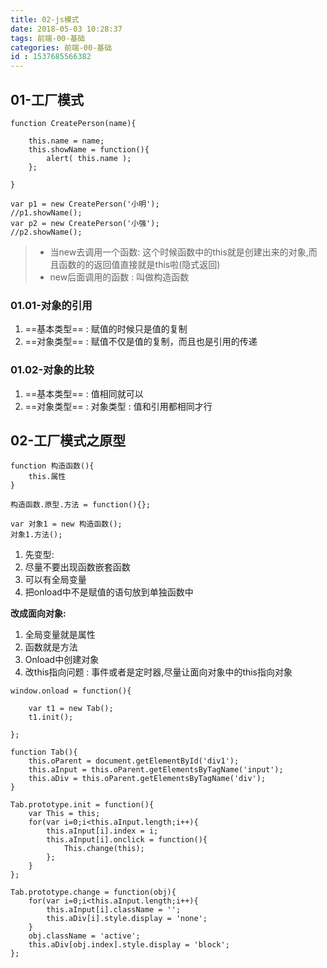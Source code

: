 ```yaml
---
title: 02-js模式
date: 2018-05-03 10:28:37
tags: 前端-00-基础
categories: 前端-00-基础
id : 1537685566382
---
```

## 01-工厂模式


```
function CreatePerson(name){
	
	this.name = name;
	this.showName = function(){
		alert( this.name );
	};
	
}

var p1 = new CreatePerson('小明');
//p1.showName();
var p2 = new CreatePerson('小强');
//p2.showName();
```
> - 当new去调用一个函数: 这个时候函数中的this就是创建出来的对象,而且函数的的返回值直接就是this啦(隐式返回)  
> - new后面调用的函数 : 叫做构造函数

### 01.01-对象的引用
1. ==基本类型== : 赋值的时候只是值的复制
2. ==对象类型== : 赋值不仅是值的复制，而且也是引用的传递

### 01.02-对象的比较
1. ==基本类型== : 值相同就可以
2. ==对象类型== : 对象类型 : 值和引用都相同才行

## 02-工厂模式之原型


```
function 构造函数(){
	this.属性
}

构造函数.原型.方法 = function(){};

var 对象1 = new 构造函数();
对象1.方法();
```
1. 先变型:
2. 尽量不要出现函数嵌套函数
3. 可以有全局变量
4. 把onload中不是赋值的语句放到单独函数中

**改成面向对象:**
1. 全局变量就是属性
2. 函数就是方法
3. Onload中创建对象
4. 改this指向问题 : 事件或者是定时器,尽量让面向对象中的this指向对象

```
window.onload = function(){
	
	var t1 = new Tab();
	t1.init();
	
};

function Tab(){
	this.oParent = document.getElementById('div1');
	this.aInput = this.oParent.getElementsByTagName('input');
	this.aDiv = this.oParent.getElementsByTagName('div');
}

Tab.prototype.init = function(){
	var This = this;
	for(var i=0;i<this.aInput.length;i++){
		this.aInput[i].index = i;
		this.aInput[i].onclick = function(){
			This.change(this);
		};
	}
};

Tab.prototype.change = function(obj){
	for(var i=0;i<this.aInput.length;i++){
		this.aInput[i].className = '';
		this.aDiv[i].style.display = 'none';
	}
	obj.className = 'active';
	this.aDiv[obj.index].style.display = 'block';
};
```




